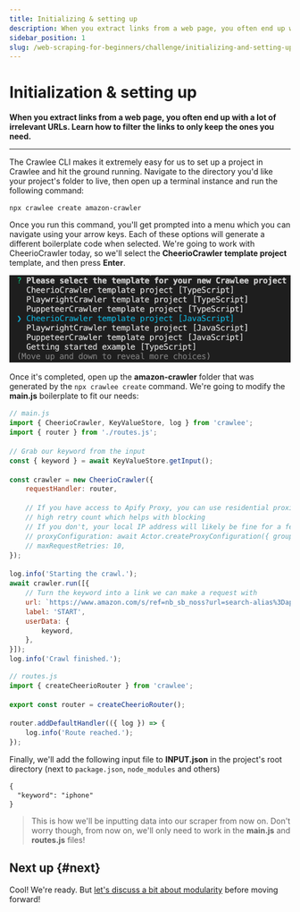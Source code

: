 ```yaml
---
title: Initializing & setting up
description: When you extract links from a web page, you often end up with a lot of irrelevant URLs. Learn how to filter the links to only keep the ones you need.
sidebar_position: 1
slug: /web-scraping-for-beginners/challenge/initializing-and-setting-up
---
```


# Initialization & setting up

**When you extract links from a web page, you often end up with a lot of irrelevant URLs. Learn how to filter the links to only keep the ones you need.**

---

The Crawlee CLI makes it extremely easy for us to set up a project in Crawlee and hit the ground running. Navigate to the directory you'd like your project's folder to live, then open up a terminal instance and run the following command:

```shell
npx crawlee create amazon-crawler
```

Once you run this command, you'll get prompted into a menu which you can navigate using your arrow keys. Each of these options will generate a different boilerplate code when selected. We're going to work with CheerioCrawler today, so we'll select the **CheerioCrawler template project** template, and then press **Enter**.

![Crawlee CLI "create" command](./images/crawlee-create.png)

Once it's completed, open up the **amazon-crawler** folder that was generated by the `npx crawlee create` command. We're going to modify the **main.js** boilerplate to fit our needs:

```javascript
// main.js
import { CheerioCrawler, KeyValueStore, log } from 'crawlee';
import { router } from './routes.js';

// Grab our keyword from the input
const { keyword } = await KeyValueStore.getInput();

const crawler = new CheerioCrawler({
    requestHandler: router,

    // If you have access to Apify Proxy, you can use residential proxies and
    // high retry count which helps with blocking
    // If you don't, your local IP address will likely be fine for a few requests if you scrape slowly.
    // proxyConfiguration: await Actor.createProxyConfiguration({ groups: ['RESIDENTIAL'] }),
    // maxRequestRetries: 10,
});

log.info('Starting the crawl.');
await crawler.run([{
    // Turn the keyword into a link we can make a request with
    url: `https://www.amazon.com/s/ref=nb_sb_noss?url=search-alias%3Daps&field-keywords=${keyword}`,
    label: 'START',
    userData: {
        keyword,
    },
}]);
log.info('Crawl finished.');
```

```javascript
// routes.js
import { createCheerioRouter } from 'crawlee';

export const router = createCheerioRouter();

router.addDefaultHandler(({ log }) => {
    log.info('Route reached.');
});
```

Finally, we'll add the following input file to **INPUT.json** in the project's root directory (next to `package.json`, `node_modules` and others)

```javascripton
{
  "keyword": "iphone"
}
```

> This is how we'll be inputting data into our scraper from now on. Don't worry though, from now on, we'll only need  to work in the **main.js** and **routes.js** files!

## Next up {#next}

Cool! We're ready. But [let's discuss a bit about modularity](./modularity.md) before moving forward!
